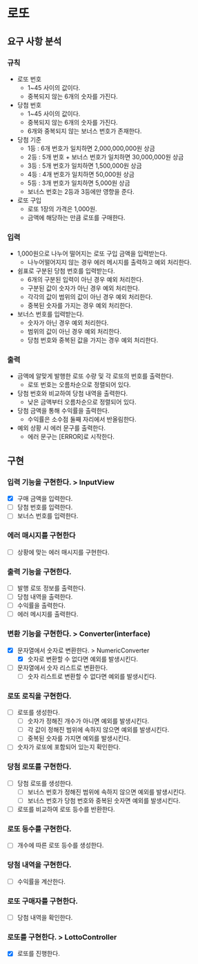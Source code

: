 # 로또

## 요구 사항 분석

### 규칙

- 로또 번호
    - 1~45 사이의 값이다.
    - 중복되지 않는 6개의 숫자를 가진다.
- 당첨 번호
    - 1~45 사이의 값이다.
    - 중복되지 않는 6개의 숫자를 가진다.
    - 6개와 중복되지 않는 보너스 번호가 존재한다.
- 당첨 기준
    - 1등 : 6개 번호가 일치하면 2,000,000,000원 상금
    - 2등 : 5개 번호 + 보너스 번호가 일치하면 30,000,000원 상금
    - 3등 : 5개 번호가 일치하면 1,500,000원 상금
    - 4등 : 4개 번호가 일치하면 50,000원 상금
    - 5등 : 3개 번호가 일치하면 5,000원 상금
    - 보너스 번호는 2등과 3등에만 영향을 준다.
- 로또 구입
    - 로또 1장의 가격은 1,000원.
    - 금액에 해당하는 만큼 로또를 구매한다.

### 입력

- 1,000원으로 나누어 떨어지는 로또 구입 금액을 입력받는다.
    - 나누어떨어지지 않는 경우 에러 메시지를 출력하고 예외 처리한다.
- 쉼표로 구분된 당첨 번호를 입력받는다.
    - 6개의 구분된 입력이 아닌 경우 예외 처리한다.
    - 구분된 값이 숫자가 아닌 경우 예외 처리한다.
    - 각각의 값이 범위의 값이 아닌 경우 예외 처리한다.
    - 중복된 숫자를 가지는 경우 예외 처리한다.
- 보너스 번호를 입력받는다.
    - 숫자가 아닌 경우 예외 처리한다.
    - 범위의 값이 아닌 경우 예외 처리한다.
    - 당첨 번호와 중복된 값을 가지는 경우 예외 처리한다.

### 출력

- 금액에 알맞게 발행한 로또 수량 및 각 로또의 번호를 출력한다.
    - 로또 번호는 오름차순으로 정렬되어 있다.
- 당첨 번호와 비교하여 당첨 내역을 출력한다.
    - 낮은 금액부터 오름차순으로 정렬되어 있다.
- 당첨 금액을 통해 수익률을 출력한다.
    - 수익률은 소수점 둘째 자리에서 반올림한다.
- 예외 상황 시 에러 문구를 출력한다.
    - 에러 문구는 [ERROR]로 시작한다.

## 구현

### 입력 기능을 구현한다. > InputView

- [x] 구매 금액을 입력한다.
- [ ] 당첨 번호를 입력한다.
- [ ] 보너스 번호를 입력한다.

### 에러 매시지를 구현한다
- [ ] 상황에 맞는 에러 매시지를 구현한다.

### 출력 기능을 구현한다. 

- [ ] 발행 로또 정보를 출력한다.
- [ ] 당첨 내역을 출력한다.
- [ ] 수익률을 출력한다.
- [ ] 에러 메시지를 출력한다.

### 변환 기능을 구현한다. > Converter(interface)

- [x] 문자열에서 숫자로 변환한다. > NumericConverter
  - [x] 숫자로 변환할 수 없다면 예외를 발생시킨다.
- [ ] 문자열에서 숫자 리스트로 변환한다. 
  - [ ] 숫자 리스트로 변환할 수 없다면 예외를 발생시킨다.

### 로또 로직을 구현한다. 

- [ ] 로또를 생성한다.
  - [ ] 숫자가 정해진 개수가 아니면 예외를 발생시킨다.
  - [ ] 각 값이 정해진 범위에 속하지 않으면 예외를 발생시킨다.
  - [ ] 중복된 숫자를 가지면 예외를 발생시킨다.
- [ ] 숫자가 로또에 포함되어 있는지 확인한다.

### 당첨 로또를 구현한다. 

- [ ] 당첨 로또를 생성한다.
  - [ ] 보너스 번호가 정해진 범위에 속하지 않으면 예외를 발생시킨다.
  - [ ] 보너스 번호가 당첨 번호와 중복된 숫자면 예외를 발생시킨다.
- [ ] 로또를 비교하여 로또 등수를 반환한다.

### 로또 등수를 구현한다.

- [ ] 개수에 따른 로또 등수를 생성한다.

### 당첨 내역을 구현한다. 

- [ ] 수익률을 계산한다.

### 로또 구매자를 구현한다. 

- [ ] 당첨 내역을 확인한다.

### 로또를 구현한다. > LottoController

- [x] 로또를 진행한다.
